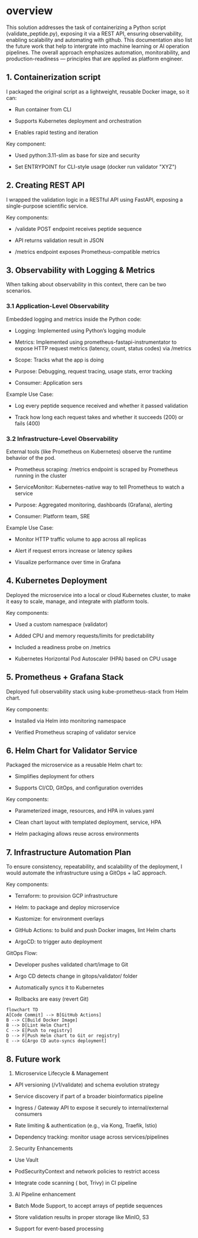 # overview
This solution addresses the task of containerizing a Python script (validate_peptide.py), exposing it via a REST API, ensuring observability, enabling scalability and automating with github. This documentation also list the future work that help to intergrate into machine learning or AI operation pipelines. The overall approach emphasizes automation, monitorability, and production-readiness — principles that are applied as platform engineer.

## 1. Containerization script
I packaged the original script as a lightweight, reusable Docker image, so it can:

- Run container from CLI

- Supports Kubernetes deployment and orchestration

- Enables rapid testing and iteration

Key component:

- Used python:3.11-slim as base for size and security

- Set ENTRYPOINT for CLI-style usage (docker run validator "XYZ")


## 2. Creating REST API

I wrapped the validation logic in a RESTful API using FastAPI, exposing a single-purpose scientific service.

Key components: 

- /validate POST endpoint receives peptide sequence

- API returns validation result in JSON

- /metrics endpoint exposes Prometheus-compatible metrics


## 3. Observability with Logging & Metrics

When talking about observability in this context, there can be two scenarios. 

### 3.1 Application-Level Observability

Embedded logging and metrics inside the Python code: 

- Logging: Implemented using Python’s logging module

- Metrics: Implemented using prometheus-fastapi-instrumentator to expose HTTP request metrics (latency, count, status codes) via /metrics

- Scope: Tracks what the app is doing

- Purpose: Debugging, request tracing, usage stats, error tracking

- Consumer:	Application sers 

Example Use Case:

- Log every peptide sequence received and whether it passed validation

- Track how long each request takes and whether it succeeds (200) or fails (400)



### 3.2 Infrastructure-Level Observability

External tools (like Prometheus on Kubernetes) observe the runtime behavior of the pod.

- Prometheus scraping: /metrics endpoint is scraped by Prometheus running in the cluster

- ServiceMonitor:	Kubernetes-native way to tell Prometheus to watch a service

- Purpose:	Aggregated monitoring, dashboards (Grafana), alerting

- Consumer:	Platform team, SRE

Example Use Case:

- Monitor HTTP traffic volume to  app across all replicas

- Alert if request errors increase or latency spikes

- Visualize performance over time in Grafana

## 4. Kubernetes Deployment

Deployed the microservice into a local or cloud Kubernetes cluster, to make it easy to scale, manage, and integrate with platform tools.

Key components:

- Used a custom namespace (validator)

- Added CPU and memory requests/limits for predictability

- Included a readiness probe on /metrics

- Kubernetes Horizontal Pod Autoscaler (HPA) based on CPU usage

## 5. Prometheus + Grafana Stack 

Deployed full observability stack using kube-prometheus-stack from Helm chart.

Key components:

- Installed via Helm into monitoring namespace

- Verified Prometheus scraping of validator service

## 6. Helm Chart for Validator Service

Packaged the microservice as a reusable Helm chart to:

- Simplifies deployment for others

- Supports CI/CD, GitOps, and configuration overrides


Key components:

- Parameterized image, resources, and HPA in values.yaml

- Clean chart layout with templated deployment, service, HPA

- Helm packaging allows reuse across environments

## 7. Infrastructure Automation Plan

To ensure consistency, repeatability, and scalability of the deployment, I would automate the infrastructure using a GitOps + IaC approach.

Key components:

- Terraform:  to provision GCP infrastructure

- Helm: to package and deploy microservice

- Kustomize: for environment overlays

- GitHub Actions: to build and push Docker images, lint Helm charts

- ArgoCD: to trigger auto deployment


GitOps Flow:

- Developer pushes validated chart/image to Git

- Argo CD detects change in gitops/validator/ folder

- Automatically syncs it to Kubernetes

- Rollbacks are easy (revert Git)

```mermaid
flowchart TD
A[Code Commit] --> B[GitHub Actions]
B --> C[Build Docker Image]
B --> D[Lint Helm Chart]
C --> E[Push to registry]
D --> F[Push Helm chart to Git or registry]
E --> G[Argo CD auto-syncs deployment]
```

## 8. Future work

1. Microservice Lifecycle & Management

- API versioning (/v1/validate) and schema evolution strategy

- Service discovery if part of a broader bioinformatics pipeline

- Ingress / Gateway API to expose it securely to internal/external consumers

- Rate limiting & authentication (e.g., via Kong, Traefik, Istio)

- Dependency tracking: monitor usage across services/pipelines

2. Security Enhancements

- Use Vault

- PodSecurityContext and network policies to restrict access

- Integrate code scanning ( bot, Trivy) in CI pipeline

3. AI Pipeline enhancement

- Batch Mode Support, to accept arrays of peptide sequences

- Store validation results in proper storage like MinIO, S3

- Support for event-based processing 











